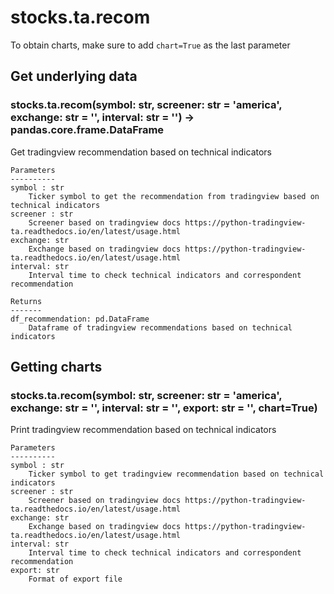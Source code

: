 # stocks.ta.recom

To obtain charts, make sure to add `chart=True` as the last parameter

## Get underlying data 
### stocks.ta.recom(symbol: str, screener: str = 'america', exchange: str = '', interval: str = '') -> pandas.core.frame.DataFrame

Get tradingview recommendation based on technical indicators

    Parameters
    ----------
    symbol : str
        Ticker symbol to get the recommendation from tradingview based on technical indicators
    screener : str
        Screener based on tradingview docs https://python-tradingview-ta.readthedocs.io/en/latest/usage.html
    exchange: str
        Exchange based on tradingview docs https://python-tradingview-ta.readthedocs.io/en/latest/usage.html
    interval: str
        Interval time to check technical indicators and correspondent recommendation

    Returns
    -------
    df_recommendation: pd.DataFrame
        Dataframe of tradingview recommendations based on technical indicators

## Getting charts 
### stocks.ta.recom(symbol: str, screener: str = 'america', exchange: str = '', interval: str = '', export: str = '', chart=True)

Print tradingview recommendation based on technical indicators

    Parameters
    ----------
    symbol : str
        Ticker symbol to get tradingview recommendation based on technical indicators
    screener : str
        Screener based on tradingview docs https://python-tradingview-ta.readthedocs.io/en/latest/usage.html
    exchange: str
        Exchange based on tradingview docs https://python-tradingview-ta.readthedocs.io/en/latest/usage.html
    interval: str
        Interval time to check technical indicators and correspondent recommendation
    export: str
        Format of export file
